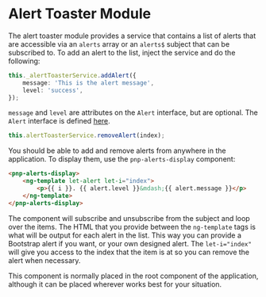 # Alert Toaster Module

The alert toaster module provides a service that contains a list of alerts that are accessible via an `alerts` array or an `alerts$` subject that can be subscribed to. To add an alert to the list, inject the service and do the following:

```ts
this._alertToasterService.addAlert({
	message: 'This is the alert message',
	level: 'success',
});
```

`message` and `level` are attributes on the `Alert` interface, but are optional. The `Alert` interface is defined [here](./alert.ts).

```ts
this.alertToasterService.removeAlert(index);
```

You should be able to add and remove alerts from anywhere in the application. To display them, use the `pnp-alerts-display` component:

```html
<pnp-alerts-display>
	<ng-template let-alert let-i="index">
		<p>{{ i }}. {{ alert.level }}&mdash;{{ alert.message }}</p>
	</ng-template>
</pnp-alerts-display>
```

The component will subscribe and unsubscribe from the subject and loop over the items. The HTML that you provide between the `ng-template` tags is what will be output for each alert in the list. This way you can provide a Bootstrap alert if you want, or your own designed alert. The `let-i="index"` will give you access to the index that the item is at so you can remove the alert when necessary.

This component is normally placed in the root component of the application, although it can be placed wherever works best for your situation.
